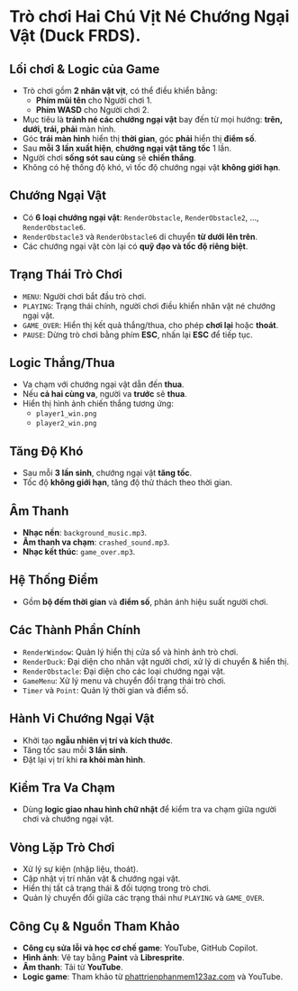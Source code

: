 # Trò chơi Hai Chú Vịt Né Chướng Ngại Vật (Duck FRDS).

## Lối chơi & Logic của Game

- Trò chơi gồm **2 nhân vật vịt**, có thể điều khiển bằng:
  - **Phím mũi tên** cho Người chơi 1.
  - **Phím WASD** cho Người chơi 2.
- Mục tiêu là **tránh né các chướng ngại vật** bay đến từ mọi hướng: **trên, dưới, trái, phải** màn hình.
- Góc **trái màn hình** hiển thị **thời gian**, góc **phải** hiển thị **điểm số**.
- Sau **mỗi 3 lần xuất hiện**, **chướng ngại vật tăng tốc** 1 lần.
- Người chơi **sống sót sau cùng** sẽ **chiến thắng**.
- Không có hệ thống độ khó, vì tốc độ chướng ngại vật **không giới hạn**.

## Chướng Ngại Vật

- Có **6 loại chướng ngại vật**: `RenderObstacle`, `RenderObstacle2`, ..., `RenderObstacle6`.
- `RenderObstacle3` và `RenderObstacle6` di chuyển **từ dưới lên trên**.
- Các chướng ngại vật còn lại có **quỹ đạo và tốc độ riêng biệt**.

## Trạng Thái Trò Chơi

- `MENU`: Người chơi bắt đầu trò chơi.
- `PLAYING`: Trạng thái chính, người chơi điều khiển nhân vật né chướng ngại vật.
- `GAME_OVER`: Hiển thị kết quả thắng/thua, cho phép **chơi lại** hoặc **thoát**.
- `PAUSE`: Dừng trò chơi bằng phím **ESC**, nhấn lại **ESC** để tiếp tục.

## Logic Thắng/Thua

- Va chạm với chướng ngại vật dẫn đến **thua**.
- Nếu **cả hai cùng va**, người va **trước** sẽ **thua**.
- Hiển thị hình ảnh chiến thắng tương ứng:
  - `player1_win.png`
  - `player2_win.png`

## Tăng Độ Khó

- Sau mỗi **3 lần sinh**, chướng ngại vật **tăng tốc**.
- Tốc độ **không giới hạn**, tăng độ thử thách theo thời gian.

## Âm Thanh

- **Nhạc nền**: `background_music.mp3`.
- **Âm thanh va chạm**: `crashed_sound.mp3`.
- **Nhạc kết thúc**: `game_over.mp3`.

## Hệ Thống Điểm

- Gồm **bộ đếm thời gian** và **điểm số**, phản ánh hiệu suất người chơi.

## Các Thành Phần Chính

- `RenderWindow`: Quản lý hiển thị cửa sổ và hình ảnh trò chơi.
- `RenderDuck`: Đại diện cho nhân vật người chơi, xử lý di chuyển & hiển thị.
- `RenderObstacle`: Đại diện cho các loại chướng ngại vật.
- `GameMenu`: Xử lý menu và chuyển đổi trạng thái trò chơi.
- `Timer` và `Point`: Quản lý thời gian và điểm số.

## Hành Vi Chướng Ngại Vật

- Khởi tạo **ngẫu nhiên vị trí và kích thước**.
- Tăng tốc sau mỗi **3 lần sinh**.
- Đặt lại vị trí khi **ra khỏi màn hình**.

## Kiểm Tra Va Chạm

- Dùng **logic giao nhau hình chữ nhật** để kiểm tra va chạm giữa người chơi và chướng ngại vật.

## Vòng Lặp Trò Chơi

- Xử lý sự kiện (nhập liệu, thoát).
- Cập nhật vị trí nhân vật & chướng ngại vật.
- Hiển thị tất cả trạng thái & đối tượng trong trò chơi.
- Quản lý chuyển đổi giữa các trạng thái như `PLAYING` và `GAME_OVER`.

## Công Cụ & Nguồn Tham Khảo

- **Công cụ sửa lỗi và học cơ chế game**: YouTube, GitHub Copilot.
- **Hình ảnh**: Vẽ tay bằng **Paint** và **Libresprite**.
- **Âm thanh**: Tải từ **YouTube**.
- **Logic game**: Tham khảo từ [phattrienphanmem123az.com](https://phattrienphanmem123az.com/) và YouTube.
